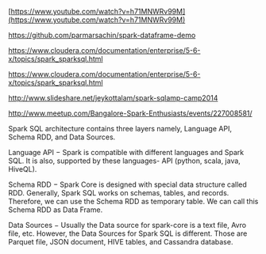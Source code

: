 [https://www.youtube.com/watch?v=h71MNWRv99M](https://www.youtube.com/watch?v=h71MNWRv99M)

https://github.com/parmarsachin/spark-dataframe-demo

https://www.cloudera.com/documentation/enterprise/5-6-x/topics/spark_sparksql.html

https://www.cloudera.com/documentation/enterprise/5-6-x/topics/spark_sparksql.html


http://www.slideshare.net/jeykottalam/spark-sqlamp-camp2014

http://www.meetup.com/Bangalore-Spark-Enthusiasts/events/227008581/



Spark SQL architecture contains three layers namely, Language API, Schema RDD, and Data Sources.

Language API − Spark is compatible with different languages and Spark SQL. It is also, supported by these languages- API (python, scala, java, HiveQL).

Schema RDD − Spark Core is designed with special data structure called RDD. Generally, Spark SQL works on schemas, tables, and records. Therefore, we can use the Schema RDD as temporary table. We can call this Schema RDD as Data Frame.

Data Sources − Usually the Data source for spark-core is a text file, Avro file, etc. However, the Data Sources for Spark SQL is different. Those are Parquet file, JSON document, HIVE tables, and Cassandra database.